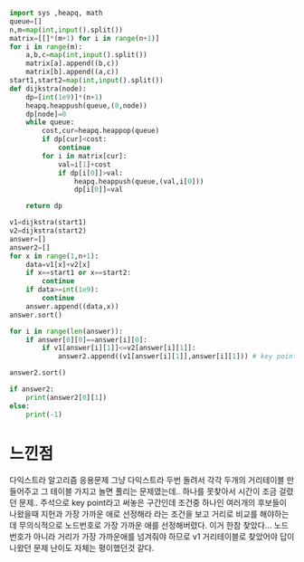 ```py
import sys ,heapq, math
queue=[]
n,m=map(int,input().split())
matrix=[[]*(m+1) for i in range(n+1)]
for i in range(m):
    a,b,c=map(int,input().split())
    matrix[a].append((b,c))
    matrix[b].append((a,c))
start1,start2=map(int,input().split())
def dijkstra(node):
    dp=[int(1e9)]*(n+1)
    heapq.heappush(queue,(0,node))
    dp[node]=0
    while queue:
        cost,cur=heapq.heappop(queue)
        if dp[cur]<cost:
            continue
        for i in matrix[cur]:
            val=i[1]+cost
            if dp[i[0]]>val:
                heapq.heappush(queue,(val,i[0]))
                dp[i[0]]=val

    return dp

v1=dijkstra(start1)
v2=dijkstra(start2)
answer=[]
answer2=[]
for x in range(1,n+1):
    data=v1[x]+v2[x]
    if x==start1 or x==start2:
        continue
    if data>=int(1e9):
        continue
    answer.append((data,x))
answer.sort()

for i in range(len(answer)):
    if answer[0][0]==answer[i][0]:
        if v1[answer[i][1]]<=v2[answer[i][1]]:
            answer2.append((v1[answer[i][1]],answer[i][1])) # key point(v1[answer[i][1]] 같이 넘겨주기)

answer2.sort()

if answer2:
    print(answer2[0][1])
else:
    print(-1)

```
<h1>느낀점</h1>
다익스트라 알고리즘 응용문제
그냥 다익스트라 두번 돌려서 각각 두개의 거리테이블 만들어주고 그 테이블 가지고 놀면 풀리는 문제였는데..
하나를 못찾아서 시간이 조금 걸렸던 문제.. 주석으로 key point라고 써놓은 구간인데
조건중 하나인 여러개의 후보들이 나왔을때 지헌과 가장 가까운 애로 선정해라 라는 조건을 보고 거리로 비교를 해야하는데
무의식적으로 노드번호로 가장 가까운 애를 선정해버렸다. 이거 한참 찾았다... 
노드번호가 아니라 거리가 가장 가까운애를 넘겨줘야 하므로 v1 거리테이블로 찾았어야 답이 나왔던 문제
난이도 자체는 평이했던것 같다.
